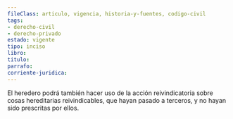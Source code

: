 ```yaml
---
fileClass: articulo, vigencia, historia-y-fuentes, codigo-civil
tags:
- derecho-civil
- derecho-privado
estado: vigente
tipo: inciso
libro:
titulo:
parrafo:
corriente-juridica:
---
```

El heredero podrá también hacer uso de la acción reivindicatoria sobre cosas hereditarias reivindicables, que hayan pasado a terceros, y no hayan sido prescritas por ellos.